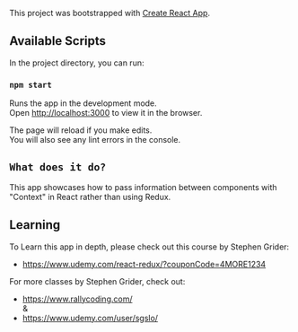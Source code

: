 This project was bootstrapped with [Create React App](https://github.com/facebook/create-react-app).

## Available Scripts

In the project directory, you can run:

### `npm start`

Runs the app in the development mode.<br>
Open [http://localhost:3000](http://localhost:3000) to view it in the browser.

The page will reload if you make edits.<br>
You will also see any lint errors in the console.

## `What does it do?`

This app showcases how to pass information between components with "Context" in React rather than using Redux.

## Learning

To Learn this app in depth, please check out this course by Stephen Grider:

- https://www.udemy.com/react-redux/?couponCode=4MORE1234

For more classes by Stephen Grider, check out:

- https://www.rallycoding.com/<br>
  &<br>
- https://www.udemy.com/user/sgslo/
